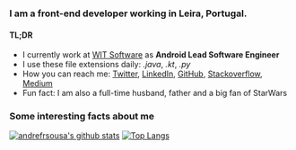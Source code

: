 ### I am a front-end developer working in Leira, Portugal. 
#### TL;DR

- I currently work at [WIT Software](https://twitter.com/wit_software) as **Android Lead Software Engineer**
- I use these file extensions daily: *.java*, *.kt*, *.py*
- How you can reach me: [Twitter](https://twitter.com/andrefrsousa), [LinkedIn](https://www.linkedin.com/in/andrefrsousa/), [GitHub](https://github.com/andrefrsousa), [Stackoverflow](https://stackoverflow.com/users/1574250/andré-sousa?tab=profile), [Medium](href="https://medium.com/andré-sousa)
- Fun fact: I am also a full-time husband, father and a big fan of StarWars

### Some interesting facts about me

[![andrefrsousa's github stats](https://github-readme-stats.vercel.app/api?username=andrefrsousa&show_icons=true&line_height=21&show_icons=true&theme=vue&title_color=0059CC&icon_color=0059CC)](https://github.com/anuraghazra/github-readme-stats)
[![Top Langs](https://github-readme-stats.vercel.app/api/top-langs/?username=andrefrsousa&show_icons=true&layout=compact&theme=vue&title_color=0059CC&icon_color=0059CC)](https://github.com/anuraghazra/github-readme-stats)

<!--
**andrefrsousa/andrefrsousa** is a ✨ _special_ ✨ repository because its `README.md` (this file) appears on your GitHub profile.

Here are some ideas to get you started:

- 🔭 I’m currently working on ...
- 🌱 I’m currently learning ...
- 👯 I’m looking to collaborate on ...
- 🤔 I’m looking for help with ...
- 💬 Ask me about ...
- 📫 How to reach me: ...
- 😄 Pronouns: ...
- ⚡ Fun fact: ...
- ✍️ Writing tech blog posts over Internet
-->
